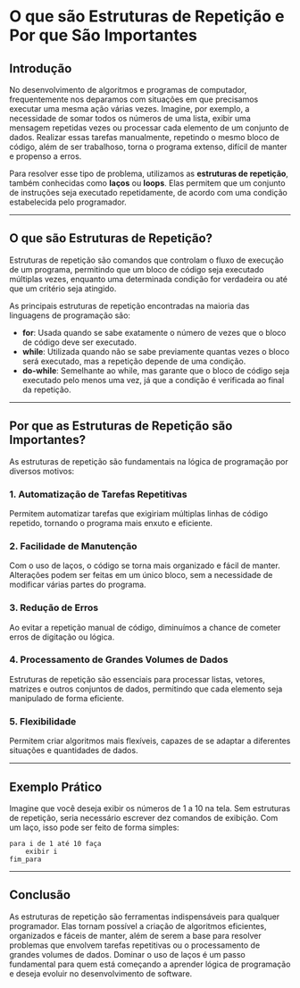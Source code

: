 # O que são Estruturas de Repetição e Por que São Importantes

## Introdução

No desenvolvimento de algoritmos e programas de computador, frequentemente nos deparamos com situações em que precisamos executar uma mesma ação várias vezes. Imagine, por exemplo, a necessidade de somar todos os números de uma lista, exibir uma mensagem repetidas vezes ou processar cada elemento de um conjunto de dados. Realizar essas tarefas manualmente, repetindo o mesmo bloco de código, além de ser trabalhoso, torna o programa extenso, difícil de manter e propenso a erros.

Para resolver esse tipo de problema, utilizamos as **estruturas de repetição**, também conhecidas como **laços** ou **loops**. Elas permitem que um conjunto de instruções seja executado repetidamente, de acordo com uma condição estabelecida pelo programador.

---

## O que são Estruturas de Repetição?

Estruturas de repetição são comandos que controlam o fluxo de execução de um programa, permitindo que um bloco de código seja executado múltiplas vezes, enquanto uma determinada condição for verdadeira ou até que um critério seja atingido.

As principais estruturas de repetição encontradas na maioria das linguagens de programação são:

- **for**: Usada quando se sabe exatamente o número de vezes que o bloco de código deve ser executado.
- **while**: Utilizada quando não se sabe previamente quantas vezes o bloco será executado, mas a repetição depende de uma condição.
- **do-while**: Semelhante ao while, mas garante que o bloco de código seja executado pelo menos uma vez, já que a condição é verificada ao final da repetição.

---

## Por que as Estruturas de Repetição são Importantes?

As estruturas de repetição são fundamentais na lógica de programação por diversos motivos:

### 1. **Automatização de Tarefas Repetitivas**
Permitem automatizar tarefas que exigiriam múltiplas linhas de código repetido, tornando o programa mais enxuto e eficiente.

### 2. **Facilidade de Manutenção**
Com o uso de laços, o código se torna mais organizado e fácil de manter. Alterações podem ser feitas em um único bloco, sem a necessidade de modificar várias partes do programa.

### 3. **Redução de Erros**
Ao evitar a repetição manual de código, diminuímos a chance de cometer erros de digitação ou lógica.

### 4. **Processamento de Grandes Volumes de Dados**
Estruturas de repetição são essenciais para processar listas, vetores, matrizes e outros conjuntos de dados, permitindo que cada elemento seja manipulado de forma eficiente.

### 5. **Flexibilidade**
Permitem criar algoritmos mais flexíveis, capazes de se adaptar a diferentes situações e quantidades de dados.

---

## Exemplo Prático

Imagine que você deseja exibir os números de 1 a 10 na tela. Sem estruturas de repetição, seria necessário escrever dez comandos de exibição. Com um laço, isso pode ser feito de forma simples:

```pseudocode
para i de 1 até 10 faça
    exibir i
fim_para
```

---

## Conclusão

As estruturas de repetição são ferramentas indispensáveis para qualquer programador. Elas tornam possível a criação de algoritmos eficientes, organizados e fáceis de manter, além de serem a base para resolver problemas que envolvem tarefas repetitivas ou o processamento de grandes volumes de dados. Dominar o uso de laços é um passo fundamental para quem está começando a aprender lógica de programação e deseja evoluir no desenvolvimento de software.